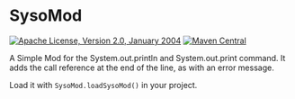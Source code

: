 SysoMod
============

[![Apache License, Version 2.0, January 2004](https://img.shields.io/github/license/apache/maven.svg?label=License)](license)
[![Maven Central](https://img.shields.io/maven-central/v/org.apache.maven/apache-maven.svg?label=Maven%20Central)](https://search.maven.org/#search%7Cgav%7C1%7Cg%3A%22de.sdun-zehmke%22%20AND%20a%3A%22sysomod%22)

A Simple Mod for the System.out.println and System.out.print command.
It adds the call reference at the end of the line, as with an error message.

Load it with `SysoMod.loadSysoMod()` in your project.
